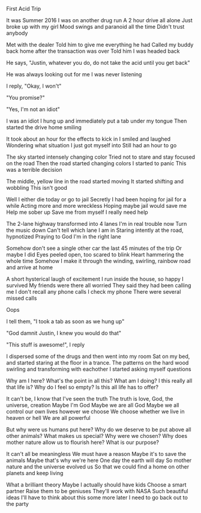 First Acid Trip

It was Summer 2016
I was on another drug run
A 2 hour drive all alone
Just broke up with my girl
Mood swings and paranoid all the time
Didn't trust anybody

Met with the dealer
Told him to give me everything he had
Called my buddy back home after the transaction was over
Told him I was headed back 

He says, "Justin, whatever you do, do not take the acid until you get back"

He was always looking out for me
I was never listening

I reply, "Okay, I won't"

"You promise?"

"Yes, I'm not an idiot"

I was an idiot
I hung up and immediately put a tab under my tongue
Then started the drive home smiling

It took about an hour for the effects to kick in
I smiled and laughed 
Wondering what situation I just got myself into 
Still had an hour to go

The sky started intensely changing color
Tried not to stare and stay focused on the road
Then the road started changing colors
I started to panic
This was a terrible decision

The middle, yellow line in the road started moving
It started shifting and wobbling
This isn't good

Well I either die today or go to jail
Secretly I had been hoping for jail for a while
Acting more and more wreckless
Hoping maybe jail would save me
Help me sober up 
Save me from myself
I really need help

The 2-lane highway transformed into 4 lanes
I'm in real trouble now
Turn the music down
Can't tell which lane I am in 
Staring intently at the road, hypnotized
Praying to God I'm in the right lane

Somehow don't see a single other car the last 45 minutes of the trip 
Or maybe I did
Eyes peeled open, too scared to blink
Heart hammering the whole time
Somehow I make it through the winding, swirling, rainbow road and arrive at home

A short hysterical laugh of excitement
I run inside the house, so happy I survived
My friends were there all worried
They said they had been calling me
I don't recall any phone calls
I check my phone
There were several missed calls

Oops

I tell them, "I took a tab as soon as we hung up"

"God damnit Justin, I knew you would do that"

"This stuff is awesome!", I reply

I dispersed some of the drugs and then went into my room 
Sat on my bed, and started staring at the floor in a trance.
The patterns on the hard wood swirling and transforming with eachother
I started asking myself questions

Why am I here?
What's the point in all this?
What am I doing?
I this really all that life is?
Why do I feel so empty?
Is this all life has to offer?

It can't be, I know that
I've seen the truth 
The truth is love, God, the universe, creation
Maybe I'm God
Maybe we are all God
Maybe we all control our own lives however we choose
We choose whether we live in heaven or hell
We are all powerful

But why were us humans put here?
Why do we deserve to be put above all other animals?
What makes us special?
Why were we chosen?
Why does mother nature allow us to flourish here?
What is our purpose?

It can't all be meaningless
We must have a reason
Maybe it's to save the animals
Maybe that's why we're here
One day the earth will day
So mother nature and the universe evolved us
So that we could find a home on other planets and keep living

What a brilliant theory
Maybe I actually should have kids
Choose a smart partner
Raise them to be geniuses
They'll work with NASA
Such beautiful ideas
I'll have to think about this some more later
I need to go back out to the party
